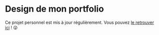 # Design de mon portfolio

Ce projet personnel est mis à jour régulièrement.
Vous pouvez [le retrouver ici](https://alexandradra.github.io/web-developper-portfolio/) ! :stuck_out_tongue_winking_eye: 

